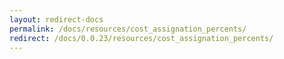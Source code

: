 ```yaml
---
layout: redirect-docs
permalink: /docs/resources/cost_assignation_percents/
redirect: /docs/0.0.23/resources/cost_assignation_percents/
---
```

